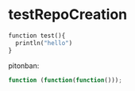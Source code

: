 # testRepoCreation
```python
function test(){
  println("hello")
}
```
pitonban:
```js
function (function(function()));
``` 
